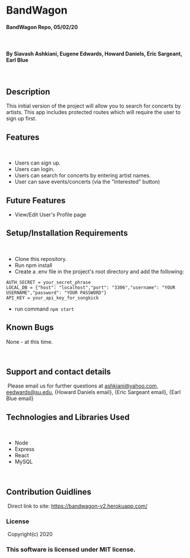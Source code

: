 # BandWagon

#### BandWagon Repo, 05/02/20
​
#### By Siavash Ashkiani, Eugene Edwards, Howard Daniels, Eric Sargeant, Earl Blue
​
## Description
This initial version of the project will allow you to search for concerts by artists. This app includes protected routes which will require the user to sign up first. 

## Features
​
* Users can sign up.
* Users can login.
* Users can search for concerts by entering artist names.
* User can save events/concerts (via the "Interested" button)

## Future Features
* View/Edit User's Profile page


## Setup/Installation Requirements
​
* Clone this repository.
* Run npm install
* Create a .env file in the project's root directory and add the following:
```
AUTH_SECRET = your_secret_phrase
LOCAL_DB = {"host": "localhost","port": "3306","username": "YOUR USERNAME","password": "YOUR PASSWORD"}
API_KEY = your_api_key_for_songkick
```
* run command
​``` npm start ```
​
## Known Bugs

None - at this time​.

​
## Support and contact details
​
Please email us for further questions at ashkiani@yahoo.com, eedwards@su.edu, {Howard Daniels email}, {Eric Sargeant email}, {Earl Blue email}
​
## Technologies and Libraries Used
​
* Node
* Express
* React
* MySQL
 
​
## Contribution Guidlines 
​
Direct link to site: 
https://bandwagon-v2.herokuapp.com/
​
### License
​
Copyright(c) 2020 
​
### This software is licensed under MIT license.
